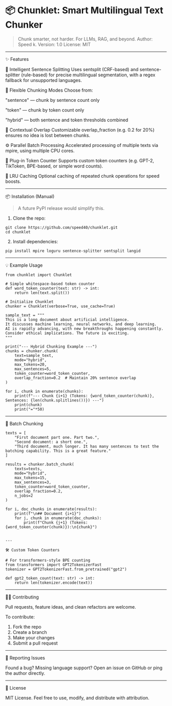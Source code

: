 # 📦 Chunklet: Smart Multilingual Text Chunker

> Chunk smarter, not harder. For LLMs, RAG, and beyond.
Author: Speed k.
Version: 1.0
License: MIT


---

✨ Features

🧠 Intelligent Sentence Splitting
Uses sentsplit (CRF-based) and sentence-splitter (rule-based) for precise multilingual segmentation, with a regex fallback for unsupported languages.

🧩 Flexible Chunking Modes
Choose from:

"sentence" — chunk by sentence count only

"token" — chunk by token count only

"hybrid" — both sentence and token thresholds combined


🔁 Contextual Overlap
Customizable overlap_fraction (e.g. 0.2 for 20%) ensures no idea is lost between chunks.

⚙️ Parallel Batch Processing
Accelerated processing of multiple texts via mpire, using multiple CPU cores.

🧩 Plug-in Token Counter
Supports custom token counters (e.g. GPT-2, TikToken, BPE-based, or simple word counts).

🚀 LRU Caching
Optional caching of repeated chunk operations for speed boosts.


---

📦 Installation (Manual)

> A future PyPI release would simplify this.


1. Clone the repo:

```
git clone https://github.com/speed40/chunklet.git
cd chunklet
```

2. Install dependencies:

```
pip install mpire loguru sentence-splitter sentsplit langid
```

---

💡 Example Usage
```
from chunklet import Chunklet

# Simple whitespace-based token counter
def word_token_counter(text: str) -> int:
    return len(text.split())

# Initialize Chunklet
chunker = Chunklet(verbose=True, use_cache=True)

sample_text = """
This is a long document about artificial intelligence.
It discusses machine learning, neural networks, and deep learning.
AI is rapidly advancing, with new breakthroughs happening constantly.
Consider ethical implications. The future is exciting.
"""

print("--- Hybrid Chunking Example ---")
chunks = chunker.chunk(
    text=sample_text,
    mode="hybrid",
    max_tokens=20,
    max_sentences=5,
    token_counter=word_token_counter,
    overlap_fraction=0.2  # Maintain 20% sentence overlap
)

for i, chunk in enumerate(chunks):
    print(f"--- Chunk {i+1} (Tokens: {word_token_counter(chunk)}, Sentences: {len(chunk.splitlines())}) ---")
    print(chunk)
    print("="*50)
```

---

🔄 Batch Chunking
```
texts = [
    "First document part one. Part two.",
    "Second document: a short one.",
    "Third document, much longer. It has many sentences to test the batching capability. This is a great feature."
]

results = chunker.batch_chunk(
    texts=texts,
    mode="hybrid",
    max_tokens=15,
    max_sentences=3,
    token_counter=word_token_counter,
    overlap_fraction=0.2,
    n_jobs=2
)

for i, doc_chunks in enumerate(results):
    print(f"\n## Document {i+1}")
    for j, chunk in enumerate(doc_chunks):
        print(f"Chunk {j+1} (Tokens: {word_token_counter(chunk)}):\n{chunk}")


---

🛠 Custom Token Counters

# For transformers-style BPE counting
from transformers import GPT2TokenizerFast
tokenizer = GPT2TokenizerFast.from_pretrained("gpt2")

def gpt2_token_count(text: str) -> int:
    return len(tokenizer.encode(text))
```

---

🧑‍💻 Contributing

Pull requests, feature ideas, and clean refactors are welcome.

To contribute:

 1. Fork the repo
 2. Create a branch
 3. Make your changes
 4. Submit a pull request



---

🐛 Reporting Issues

Found a bug? Missing language support?
Open an issue on GitHub or ping the author directly.


---

📜 License

MIT License.
Feel free to use, modify, and distribute with attribution.